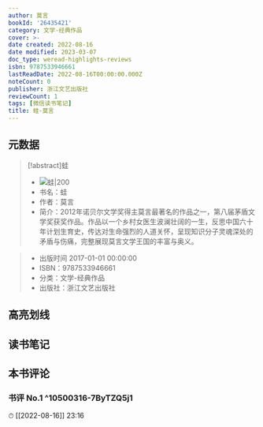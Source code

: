 ```yaml
---
author: 莫言
bookId: '26435421'
category: 文学-经典作品
cover: >-
date created: 2022-08-16
date modified: 2023-03-07
doc_type: weread-highlights-reviews
isbn: 9787533946661
lastReadDate: 2022-08-16T00:00:00.000Z
noteCount: 0
publisher: 浙江文艺出版社
reviewCount: 1
tags: [微信读书笔记]
title: 蛙-莫言
---
```


## 元数据

>[!abstract]蛙
> - ![蛙|200](https://wfqqreader-1252317822.image.myqcloud.com/cover/421/26435421/t7_26435421.jpg)
> - 书名：蛙
> - 作者：莫言
> - 简介：2012年诺贝尔文学奖得主莫言最著名的作品之一，第八届茅盾文学奖获奖作品。作品以一个乡村女医生波澜壮阔的一生，反思中国六十年计划生育史，传达对生命强烈的人道关怀，呈现知识分子灵魂深处的矛盾与伤痛，完整展现莫言文学王国的丰富与奥义。

> - 出版时间 2017-01-01 00:00:00
> - ISBN：9787533946661
> - 分类：文学-经典作品
> - 出版社：浙江文艺出版社

## 高亮划线

## 读书笔记

## 本书评论

### 书评 No.1 ^10500316-7ByTZQ5j1

⏱ [[2022-08-16]] 23:16

